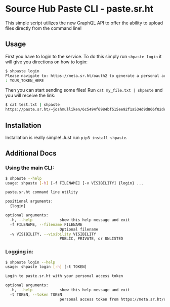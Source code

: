 # Source Hub Paste CLI - paste.sr.ht

This simple script utilizes the new GraphQL API to offer the ability to upload files directly from the command line!

## Usage

First you have to login to the service. To do this simply run `shpaste login` it will give you directions on how to login:
```bash
$ shpaste login
Please navigate to: https://meta.sr.ht/oauth2 to generate a personal auth token
: YOUR_TOKEN_HERE
```

Then you can start sending some files! Run `cat my_file.txt | shpaste` and you will receive the link:
```bash
$ cat test.txt | shpaste
https://paste.sr.ht/~joshmulliken/6c5494f6984bf515ee92f1a534d9d866f02de73d
```

## Installation

Installation is really simple! Just run `pip3 install shpaste`.

## Additional Docs

### Using the main CLI:

```bash
$ shpaste --help
usage: shpaste [-h] [-f FILENAME] [-v VISIBILITY] {login} ...

paste.sr.ht command line utility

positional arguments:
  {login}

optional arguments:
  -h, --help            show this help message and exit
  -f FILENAME, --filename FILENAME
                        Optional filename
  -v VISIBILITY, --visibility VISIBILITY
                        PUBLIC, PRIVATE, or UNLISTED
```

### Logging in:

```bash
$ shpaste login --help
usage: shpaste login [-h] [-t TOKEN]

Login to paste.sr.ht with your personal access token

optional arguments:
  -h, --help            show this help message and exit
  -t TOKEN, --token TOKEN
                        personal access token from https://meta.sr.ht/oauth2
```

